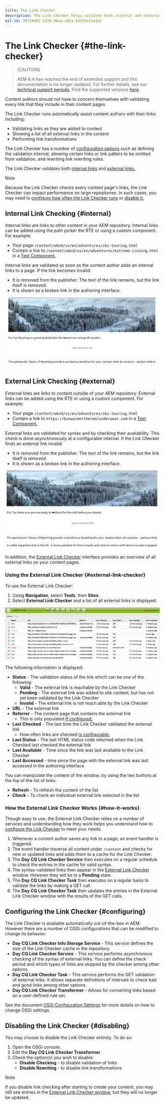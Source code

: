 ```yaml
---
title: The Link Checker
description: The Link Checker helps validate both internal and external links and allows link rewriting.
exl-id: 30718d02-3370-48aa-a5ba-242d5efaa14c
---
```

# The Link Checker {#the-link-checker}

>[CAUTION]
>
>AEM 6.4 has reached the end of extended support and this documentation is no longer updated. For further details, see our [technical support periods](https://helpx.adobe.com/support/programs/eol-matrix.html). Find the supported versions [here](https://experienceleague.adobe.com/docs/).

Content authors should not have to concern themselves with validating every link that they include in their content pages.

The Link Checker runs automatically assist content authors with their links including:

* Validating links as they are added to content
* Showing a list of all external links in the content
* Performing link transformations

 The Link Checker has a number of [configuration options](#configuring) such as defining the validation internal, allowing certain links or link patters to be omitted from validation, and rewriting link rewriting rules.

The Link Checker validates both [internal links](#internal) and [external links.](#external)

>[!NOTE]
>
>Because the Link Checker checks every content page's links, the Link Checker can impact performance on large repositories. In such cases, you may need to [configure how often the Link Checker runs](#configuring) or [disable it.](#disabling)

## Internal Link Checking {#internal}

Internal links are links to other content in your AEM repository. Internal links can be added using the path picker the RTE or using a custom component. For example:

* Your page `/content/wknd/us/en/adventures/ski-touring.html`
* Contain a link to `/content/wknd/us/en/adventures/extreme-ironing.html` in a [Text Component.](https://experienceleague.adobe.com/docs/experience-manager-core-components/using/components/text.html)

Internal links are validated as soon as the content author adds an internal links to a page. If the link becomes invalid:

* It is removed from the publisher. The text of the link remains, but the link itself is removed.
* It is shown as a broken link in the authoring interface.

![Broken internal link when authoring a page](assets/link-checker-invalid-link-internal.png)

## External Link Checking {#external}

External links are links to content outside of your AEM repository. External links can be added using the RTE or using a custom component. For example:

* Your page `/content/wknd/us/en/adventures/ski-touring.html`
* Contain a link to `https://bunwarmerthermalunderwear.com` in a [Text Component.](https://experienceleague.adobe.com/docs/experience-manager-core-components/using/components/text.html)

External links are validated for syntax and by checking their availability. This check is done asynchronously at a configurable internal. If the Link Checker finds an external link invalid:

* It is removed from the publisher. The text of the link remains, but the link itself is removed.
* It is shown as a broken link in the authoring interface.

![Broken internal link when authoring a page](assets/link-checker-invalid-link-external.png)

In addition, the [External Link Checker](#external-link-checker) interface provides an overview of all external links on your content pages.

### Using the External Link Checker {#external-link-checker}

To use the External Link Checker:

1. Using **Navigation**, select **Tools**, then **Sites**.
1. Select **External Link Checker** and a list of all external links is displayed.

![The External Link Checker window](assets/external-link-checker.png)

The following information is displayed:

* **Status** - The validation status of the link which can be one of the following:
  * **Valid** - The external link is reachable by the Link Checker
  * **Pending** - The external link was added to site content, but has not yet been validated by the Link Checker
  * **Invalid** - The external link is not reach able by the Link Checker
* **URL** - The external link
* **Referrer** - The content page that contains the external link
  * This is only populated [if configured.](#configuring)
* **Last Checked** - The last time the Link Checker validated the external link
  * How often links are checked [is configurable.](#configuring)
* **Last Status** - The last HTML status code returned when the Link Checked last checked the external link
* **Last Available** - Time since the link was last available to the Link Checker
* **Last Accessed** - time since the page with the external link was last accessed in the authoring interface

You can manipulate the content of the window, by using the two buttons at the top of the list of links:

* **Refresh** - To refresh the content of the list
* **Check** - To check an individual external link selected in the list

### How the External Link Checker Works {#how-it-works}

Though easy to use, the External Link Checker relies on a number of services and understanding how they work helps you understand how to [configure the Link Checker](#configuring) to meet your needs.

1. Whenever a content author saves any link to a page, an event handler is triggered.
1. The event handler traverse all content under `/content` and checks for new or updated links and adds them to a cache for the Link Checker.
1. The **Day CQ Link Checker Service** then executes on a regular schedule to check the entries in the cache for valid syntax.
1. The syntax-validated links then appear in the [External Link Checker](#external-link-checker) window. However they will be in a **Pending** state.
1. The **Day CQ Link Checker Task** then executes on a regular basis to validate the links by making a GET call.
1. The **Day CQ Link Checker Task** then updates the entries in the External Link Checker window with the results of the GET calls.

## Configuring the Link Checker {#configuring}

The Link Checker is available automatically out-of-the-box in AEM. However there are a number of OSGi configurations that can be modified to change its behavior:

* **Day CQ Link Checker Info Storage Service** - This service defines the size of the Link Checker cache in the repository.
* **Day CQ Link Checker Service** - This service performs asynchronous checking of the syntax of external links. You can define the check period and which types of links are skipped by the checker among other options.
* **Day CQ Link Checker Task** - This service performs the GET validation of external links. It allows separate definitions of intervals to check bad and good links among other options.
* **Day CQ Link Checker Transformer** - Allows for converting links based on a user-defined rule set.

See the document [OSGi Configuration Settings](/help/sites-deploying/osgi-configuration-settings.md) for more details on how to change OSGi settings.

## Disabling the Link Checker {#disabling}

You may choose to disable the Link Checker entirely. To do so:

1. Open the OSGi console.
1. Edit the **Day CQ Link Checker Transformer**
1. Check the option(s) you wish to disable:
   * **Disable Checking** - to disable validation of links
   * **Disable Rewriting** - to disable link transformations

>[!NOTE]
>
>If you disable link checking after starting to create your content, you may still see entries in the [External Link Checker window](#external-link-checker), but they will no longer be updated.
